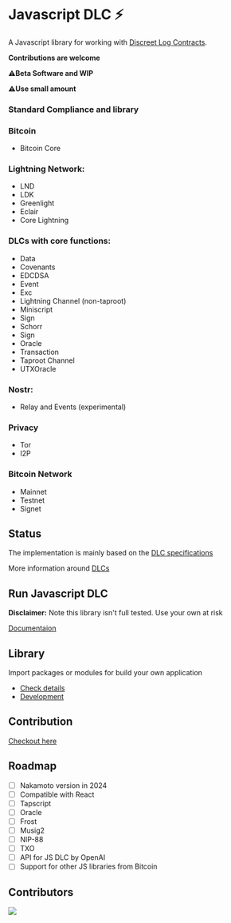 # Javascript DLC ⚡ 


A Javascript library for working with [Discreet Log Contracts](https://adiabat.github.io/dlc.pdf).

**Contributions are welcome**

⚠️**Beta Software and WIP**

⚠️**Use small amount**

### Standard Compliance and library

### Bitcoin 

- Bitcoin Core

### Lightning Network:

- LND
- LDK
- Greenlight
- Eclair
- Core Lightning

### DLCs with core functions:

- Data
- Covenants
- EDCDSA
- Event
- Exc
- Lightning Channel (non-taproot)
- Miniscript
- Sign
- Schorr
- Sign
- Oracle
- Transaction
- Taproot Channel
- UTXOracle 

### Nostr:

- Relay and Events (experimental)

### Privacy

- Tor
- I2P

### Bitcoin Network

- Mainnet
- Testnet
- Signet

## Status

The implementation is mainly based on the [DLC specifications](https://github.com/discreetlogcontracts/dlcspecs)

More information around [DLCs](https://www.dlc.wiki/)

## Run Javascript DLC

**Disclaimer:** Note this library isn't full tested. Use your own at risk

[Documentaion](https://github.com/AreaLayer/javascript-dlc/blob/main/docs/run.md)

## Library

Import packages or modules for build your own application

- [Check details](https://github.com/AreaLayer/javascript-dlc/blob/main/docs/library.md)
- [Development](https://github.com/AreaLayer/javascript-dlc/blob/main/docs/development.md)

## Contribution

[Checkout here](https://github.com/AreaLayer/javascript-dlc/blob/main/CONTRIBUTING.md)

## Roadmap

- [ ] Nakamoto version in 2024
- [ ] Compatible with React
- [ ] Tapscript
- [ ] Oracle
- [ ] Frost
- [ ] Musig2
- [ ] NIP-88
- [ ] TXO
- [ ] API for JS DLC by OpenAI
- [ ] Support for other JS libraries from Bitcoin
  
## Contributors

<a align="center" href="https://github.com/AreaLayer/javascript-dlc/graphs/contributors">
  <img src="https://contrib.rocks/image?repo=AreaLayer/javascript-dlc" />
</a>
